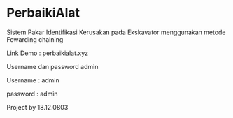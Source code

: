 # PerbaikiAlat

Sistem Pakar Identifikasi Kerusakan pada Ekskavator menggunakan metode Fowarding chaining

Link Demo : perbaikialat.xyz

Username dan password admin

Username : admin

password : admin

Project by 18.12.0803

